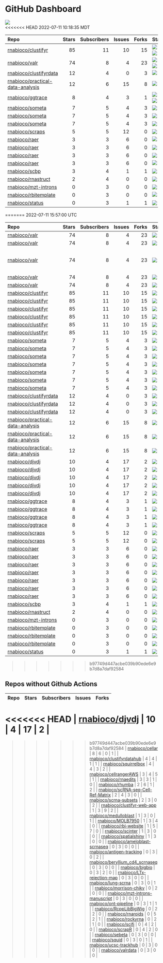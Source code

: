 GitHub Dashboard
================

![](https://github.com/rnabioco/status/workflows/Render%20Status/badge.svg)  
<<<<<<< HEAD
2022-07-11 10:18:35 MDT

| Repo                                                                                    | Stars | Subscribers | Issues | Forks | Status                                                                                                                                                                                                                                                                                                                                                                                                                                 | Commit                                                                                                                                                                      |
|:----------------------------------------------------------------------------------------|------:|------------:|-------:|------:|:---------------------------------------------------------------------------------------------------------------------------------------------------------------------------------------------------------------------------------------------------------------------------------------------------------------------------------------------------------------------------------------------------------------------------------------|:----------------------------------------------------------------------------------------------------------------------------------------------------------------------------|
| [rnabioco/clustifyr](https://github.com/rnabioco/clustifyr)                             |    85 |          11 |     10 |    15 | [![](https://github.com/rnabioco/clustifyr/workflows/R-CMD-check-bioc/badge.svg)](https://github.com/rnabioco/clustifyr/actions/runs/2624063050) [![](https://github.com/rnabioco/clustifyr/workflows/pkgdown/badge.svg)](https://github.com/rnabioco/clustifyr/actions/runs/2624063023) [![](https://github.com/rnabioco/clustifyr/workflows/test-coverage/badge.svg)](https://github.com/rnabioco/clustifyr/actions/runs/2624063035) | <a href="https://github.com/rnabioco/clustifyr/commit/dd864c835ccc3f003c00f2756e7ff2f24977bad7" title="delete old Rproj">dd864c</a>                                         |
| [rnabioco/valr](https://github.com/rnabioco/valr)                                       |    74 |           8 |      4 |    23 | [![](https://github.com/rnabioco/valr/workflows/R-CMD-check/badge.svg)](https://github.com/rnabioco/valr/actions/runs/2644588652) [![](https://github.com/rnabioco/valr/workflows/pkgdown/badge.svg)](https://github.com/rnabioco/valr/actions/runs/2644588651) [![](https://github.com/rnabioco/valr/workflows/test-coverage/badge.svg)](https://github.com/rnabioco/valr/actions/runs/2644588653)                                    | <a href="https://github.com/rnabioco/valr/commit/7a654f33fe86644920adc6c14851e8f50bdd77af" title="update url in readme">7a654f</a>                                          |
| [rnabioco/clustifyrdata](https://github.com/rnabioco/clustifyrdata)                     |    12 |           4 |      0 |     3 | [![](https://github.com/rnabioco/clustifyrdata/workflows/R-CMD-check/badge.svg)](https://github.com/rnabioco/clustifyrdata/actions/runs/2601956512) [![](https://github.com/rnabioco/clustifyrdata/workflows/pkgdown/badge.svg)](https://github.com/rnabioco/clustifyrdata/actions/runs/2601956511)                                                                                                                                    | <a href="https://github.com/rnabioco/clustifyrdata/commit/0394d478b61175df0cee4452823cc461697f8c04" title="add tidyverse to suggests for vignette building">0394d4</a>      |
| [rnabioco/practical-data-analysis](https://github.com/rnabioco/practical-data-analysis) |    12 |           6 |     15 |     8 | [![](https://github.com/rnabioco/practical-data-analysis/workflows/R-CMD-check/badge.svg)](https://github.com/rnabioco/practical-data-analysis/actions/runs/2626401706) [![](https://github.com/rnabioco/practical-data-analysis/workflows/pkgdown/badge.svg)](https://github.com/rnabioco/practical-data-analysis/actions/runs/2626401704)                                                                                            | <a href="https://github.com/rnabioco/practical-data-analysis/commit/676e05830a1a65bd5d978f124cc120b2954c527f" title="reformat description">676e05</a>                       |
| [rnabioco/ggtrace](https://github.com/rnabioco/ggtrace)                                 |     8 |           4 |      3 |     1 | [![](https://github.com/rnabioco/ggtrace/workflows/R-CMD-check/badge.svg)](https://github.com/rnabioco/ggtrace/actions/runs/2559285282) [![](https://github.com/rnabioco/ggtrace/workflows/pkgdown/badge.svg)](https://github.com/rnabioco/ggtrace/actions/runs/2559285284) [![](https://github.com/rnabioco/ggtrace/workflows/test-coverage/badge.svg)](https://github.com/rnabioco/ggtrace/actions/runs/2559285285)                  | <a href="https://github.com/rnabioco/ggtrace/commit/10a718453d0f925d9139321b7a992addc04ad4b1" title="Increment version number">10a718</a>                                   |
| [rnabioco/someta](https://github.com/rnabioco/someta)                                   |     7 |           5 |      4 |     3 | [![](https://github.com/rnabioco/someta/workflows/pkgdown/badge.svg)](https://github.com/rnabioco/someta/actions/runs/2573568259)                                                                                                                                                                                                                                                                                                      | <a href="https://github.com/rnabioco/someta/commit/8b6a3a5797b6cdc95da2b29c6f8f3c2bcb4c3e2e" title="062722">8b6a3a</a>                                                      |
| [rnabioco/someta](https://github.com/rnabioco/someta)                                   |     7 |           5 |      4 |     3 | [![](https://github.com/rnabioco/someta/workflows/.github/workflows/check-bioc.yml/badge.svg)](https://github.com/rnabioco/someta/actions/runs/310237196)                                                                                                                                                                                                                                                                              | <a href="https://github.com/rnabioco/someta/commit/a9a03c526d4c3affa42a0fe164f49df78077f1ea" title="keep trying 4">a9a03c</a>                                               |
| [rnabioco/someta](https://github.com/rnabioco/someta)                                   |     7 |           5 |      4 |     3 | [![](https://github.com/rnabioco/someta/workflows/test/badge.svg)](https://github.com/rnabioco/someta/actions/runs/311894650)                                                                                                                                                                                                                                                                                                          | <a href="https://github.com/rnabioco/someta/commit/d5f13ba07b3a51c8381c996b8cf81ba4f0de5cdc" title="Update main.yml">d5f13b</a>                                             |
| [rnabioco/scraps](https://github.com/rnabioco/scraps)                                   |     5 |           5 |     12 |     0 | [![](https://github.com/rnabioco/scraps/workflows/snakemake-run/badge.svg)](https://github.com/rnabioco/scraps/actions/runs/2516340594)                                                                                                                                                                                                                                                                                                | <a href="https://github.com/rnabioco/scraps/commit/97caba7242e36c0f1672c9423f067f44bb890724" title="Merge branch 'master' of https://github.com/rnabioco/scraps">97caba</a> |
| [rnabioco/raer](https://github.com/rnabioco/raer)                                       |     3 |           3 |      6 |     0 | [![](https://github.com/rnabioco/raer/workflows/R-CMD-check/badge.svg)](https://github.com/rnabioco/raer/actions/runs/2587027290) [![](https://github.com/rnabioco/raer/workflows/pkgdown/badge.svg)](https://github.com/rnabioco/raer/actions/runs/2587027289)                                                                                                                                                                        | <a href="https://github.com/rnabioco/raer/commit/168e031c269fa383c16a50f0a2b527f65c4bad09" title="more doc tweaks">168e03</a>                                               |
| [rnabioco/raer](https://github.com/rnabioco/raer)                                       |     3 |           3 |      6 |     0 | [![](https://github.com/rnabioco/raer/workflows/R-CMD-Check/badge.svg)](https://github.com/rnabioco/raer/actions/runs/2333007098)                                                                                                                                                                                                                                                                                                      | <a href="https://github.com/rnabioco/raer/commit/1c1ebadd983859d2b322cedf309a7c313322579a" title="move to the right place">1c1eba</a>                                       |
| [rnabioco/raer](https://github.com/rnabioco/raer)                                       |     3 |           3 |      6 |     0 | [![](https://github.com/rnabioco/raer/workflows/check-rtools/badge.svg)](https://github.com/rnabioco/raer/actions/runs/2024504486)                                                                                                                                                                                                                                                                                                     | <a href="https://github.com/rnabioco/raer/commit/2e22327ba18d5c2761998a20439a47e18a7bee6a" title="simplify makevars">2e2232</a>                                             |
| [rnabioco/raer](https://github.com/rnabioco/raer)                                       |     3 |           3 |      6 |     0 | [![](https://github.com/rnabioco/raer/workflows/R-CMD-check-bioc/badge.svg)](https://github.com/rnabioco/raer/actions/runs/2270556377) [![](https://github.com/rnabioco/raer/workflows/test-coverage/badge.svg)](https://github.com/rnabioco/raer/actions/runs/2270556385)                                                                                                                                                             | <a href="https://github.com/rnabioco/raer/commit/36a5759c5c37391b743c8f27d4466b5fce71c60f" title="Merge pull request #35 from rnabioco/parallel">36a575</a>                 |
| [rnabioco/scbp](https://github.com/rnabioco/scbp)                                       |     3 |           4 |      1 |     1 | [![](https://github.com/rnabioco/scbp/workflows/R-CMD-check/badge.svg)](https://github.com/rnabioco/scbp/actions/runs/2472179187)                                                                                                                                                                                                                                                                                                      | <a href="https://github.com/rnabioco/scbp/commit/4338ee84bf689dc0c45593967c2e44f4bc471256" title="check for scoreMarkers output">4338ee</a>                                 |
| [rnabioco/rnastruct](https://github.com/rnabioco/rnastruct)                             |     2 |           4 |      0 |     0 | [![](https://github.com/rnabioco/rnastruct/workflows/github-actions/badge.svg)](https://github.com/rnabioco/rnastruct/actions/runs/845483933)                                                                                                                                                                                                                                                                                          | <a href="https://github.com/rnabioco/rnastruct/commit/e673a35b147d227c50ee4bba64de0f8e0dbcc132" title="Rename README.d to README.md">e673a3</a>                             |
| [rnabioco/mzt-introns](https://github.com/rnabioco/mzt-introns)                         |     0 |           3 |      0 |     0 | [![](https://github.com/rnabioco/mzt-introns/workflows/github-actions/badge.svg)](https://github.com/rnabioco/mzt-introns/actions/runs/2639078069)                                                                                                                                                                                                                                                                                     | <a href="https://github.com/rnabioco/mzt-introns/commit/35a7c4734e3c4ccc8a3d872f8eb7d57348143848" title="drop species">35a7c4</a>                                           |
| [rnabioco/rbitemplate](https://github.com/rnabioco/rbitemplate)                         |     0 |           3 |      0 |     0 | [![](https://github.com/rnabioco/rbitemplate/workflows/R-CMD-check/badge.svg)](https://github.com/rnabioco/rbitemplate/actions/runs/2625129614) [![](https://github.com/rnabioco/rbitemplate/workflows/pkgdown/badge.svg)](https://github.com/rnabioco/rbitemplate/actions/runs/2625129600)                                                                                                                                            | <a href="https://github.com/rnabioco/rbitemplate/commit/e433e89d4916e01425efc228c6db37b688dfe0fa" title="update readme">e433e8</a>                                          |
| [rnabioco/status](https://github.com/rnabioco/status)                                   |     0 |           3 |      1 |     1 | [![](https://github.com/rnabioco/status/workflows/Render%20Status/badge.svg)](https://github.com/rnabioco/status/actions/runs/2650807684)                                                                                                                                                                                                                                                                                              | <a href="https://github.com/rnabioco/status/commit/8c0570e1f25f53d09fe8c921e15a61f1f66b9086" title="update ubuntu version">8c0570</a>                                       |
=======
2022-07-11 15:57:00 UTC

| Repo                                                                                    | Stars | Subscribers | Issues | Forks | Status                                                                                                                                                                             | Commit                                                                                                                                                                                                                                                             |
|:----------------------------------------------------------------------------------------|------:|------------:|-------:|------:|:-----------------------------------------------------------------------------------------------------------------------------------------------------------------------------------|:-------------------------------------------------------------------------------------------------------------------------------------------------------------------------------------------------------------------------------------------------------------------|
| [rnabioco/valr](https://github.com/rnabioco/valr)                                       |    74 |           8 |      4 |    23 | [![](https://github.com/rnabioco/valr/workflows/R-CMD-check/badge.svg)](https://github.com/rnabioco/valr/actions/runs/2644588652)                                                  | <a href="https://github.com/rnabioco/valr/commit/7a654f33fe86644920adc6c14851e8f50bdd77af" title="update url in readme">7a654f</a>                                                                                                                                 |
| [rnabioco/valr](https://github.com/rnabioco/valr)                                       |    74 |           8 |      4 |    23 | [![](https://github.com/rnabioco/valr/workflows/pkgdown/badge.svg)](https://github.com/rnabioco/valr/actions/runs/2644588651)                                                      | <a href="https://github.com/rnabioco/valr/commit/7a654f33fe86644920adc6c14851e8f50bdd77af" title="update url in readme">7a654f</a>                                                                                                                                 |
| [rnabioco/valr](https://github.com/rnabioco/valr)                                       |    74 |           8 |      4 |    23 | [![](https://github.com/rnabioco/valr/workflows/Commands/badge.svg)](https://github.com/rnabioco/valr/actions/runs/2605675201)                                                     | \<a href=“<https://github.com/rnabioco/valr/commit/0be99f1d07aca2f4bd5919115360b6a1387647a6>” title=“Corrected user feedback for stop() in bed_random. Now it correctly indicates that the issue is”length” being larger than some chrom.sizes. (#386)“>0be99f</a> |
| [rnabioco/valr](https://github.com/rnabioco/valr)                                       |    74 |           8 |      4 |    23 | [![](https://github.com/rnabioco/valr/workflows/test-coverage/badge.svg)](https://github.com/rnabioco/valr/actions/runs/2644588653)                                                | <a href="https://github.com/rnabioco/valr/commit/7a654f33fe86644920adc6c14851e8f50bdd77af" title="update url in readme">7a654f</a>                                                                                                                                 |
| [rnabioco/valr](https://github.com/rnabioco/valr)                                       |    74 |           8 |      4 |    23 | [![](https://github.com/rnabioco/valr/workflows/pages-build-deployment/badge.svg)](https://github.com/rnabioco/valr/actions/runs/2644626581)                                       | <a href="https://github.com/rnabioco/valr/commit/d8f9a7824c9f947ffa342c6ab602945564b462f4" title="Deploying to gh-pages from @ rnabioco/valr@7a654f33fe86644920adc6c14851e8f50bdd77af 🚀">d8f9a7</a>                                                                |
| [rnabioco/clustifyr](https://github.com/rnabioco/clustifyr)                             |    85 |          11 |     10 |    15 | [![](https://github.com/rnabioco/clustifyr/workflows/R-CMD-check/badge.svg)](https://github.com/rnabioco/clustifyr/actions/runs/64597387)                                          | <a href="https://github.com/rnabioco/clustifyr/commit/fde17917d935de5dd203df212e2cea49f18bf3d3" title="Install dev Rccp for tests">fde179</a>                                                                                                                      |
| [rnabioco/clustifyr](https://github.com/rnabioco/clustifyr)                             |    85 |          11 |     10 |    15 | [![](https://github.com/rnabioco/clustifyr/workflows/R-CMD-check-bioc/badge.svg)](https://github.com/rnabioco/clustifyr/actions/runs/2624063050)                                   | <a href="https://github.com/rnabioco/clustifyr/commit/dd864c835ccc3f003c00f2756e7ff2f24977bad7" title="delete old Rproj">dd864c</a>                                                                                                                                |
| [rnabioco/clustifyr](https://github.com/rnabioco/clustifyr)                             |    85 |          11 |     10 |    15 | [![](https://github.com/rnabioco/clustifyr/workflows/pkgdown/badge.svg)](https://github.com/rnabioco/clustifyr/actions/runs/2624063023)                                            | <a href="https://github.com/rnabioco/clustifyr/commit/dd864c835ccc3f003c00f2756e7ff2f24977bad7" title="delete old Rproj">dd864c</a>                                                                                                                                |
| [rnabioco/clustifyr](https://github.com/rnabioco/clustifyr)                             |    85 |          11 |     10 |    15 | [![](https://github.com/rnabioco/clustifyr/workflows/Commands/badge.svg)](https://github.com/rnabioco/clustifyr/actions/runs/2543484849)                                           | <a href="https://github.com/rnabioco/clustifyr/commit/77fb5dc68cb6d2ee387b81ce8395233bca058354" title="fix hardcoded typo">77fb5d</a>                                                                                                                              |
| [rnabioco/clustifyr](https://github.com/rnabioco/clustifyr)                             |    85 |          11 |     10 |    15 | [![](https://github.com/rnabioco/clustifyr/workflows/test-coverage/badge.svg)](https://github.com/rnabioco/clustifyr/actions/runs/2624063035)                                      | <a href="https://github.com/rnabioco/clustifyr/commit/dd864c835ccc3f003c00f2756e7ff2f24977bad7" title="delete old Rproj">dd864c</a>                                                                                                                                |
| [rnabioco/clustifyr](https://github.com/rnabioco/clustifyr)                             |    85 |          11 |     10 |    15 | [![](https://github.com/rnabioco/clustifyr/workflows/pages-build-deployment/badge.svg)](https://github.com/rnabioco/clustifyr/actions/runs/2624087476)                             | <a href="https://github.com/rnabioco/clustifyr/commit/77fb04aeeaeef95c407c51f25ba73cee9cf17d51" title="Deploying to gh-pages from @ rnabioco/clustifyr@dd864c835ccc3f003c00f2756e7ff2f24977bad7 🚀">77fb04</a>                                                      |
| [rnabioco/someta](https://github.com/rnabioco/someta)                                   |     7 |           5 |      4 |     3 | [![](https://github.com/rnabioco/someta/workflows/pkgdown/badge.svg)](https://github.com/rnabioco/someta/actions/runs/2573568259)                                                  | <a href="https://github.com/rnabioco/someta/commit/8b6a3a5797b6cdc95da2b29c6f8f3c2bcb4c3e2e" title="062722">8b6a3a</a>                                                                                                                                             |
| [rnabioco/someta](https://github.com/rnabioco/someta)                                   |     7 |           5 |      4 |     3 | [![](https://github.com/rnabioco/someta/workflows/test-coverage/badge.svg)](https://github.com/rnabioco/someta/actions/runs/310258486)                                             | <a href="https://github.com/rnabioco/someta/commit/62ccfeb51f1e05dd728c9fed8e15d507f36c3058" title="keep trying 5">62ccfe</a>                                                                                                                                      |
| [rnabioco/someta](https://github.com/rnabioco/someta)                                   |     7 |           5 |      4 |     3 | [![](https://github.com/rnabioco/someta/workflows/R-CMD-check/badge.svg)](https://github.com/rnabioco/someta/actions/runs/310237240)                                               | <a href="https://github.com/rnabioco/someta/commit/a9a03c526d4c3affa42a0fe164f49df78077f1ea" title="keep trying 4">a9a03c</a>                                                                                                                                      |
| [rnabioco/someta](https://github.com/rnabioco/someta)                                   |     7 |           5 |      4 |     3 | [![](https://github.com/rnabioco/someta/workflows/.github/workflows/check-bioc.yml/badge.svg)](https://github.com/rnabioco/someta/actions/runs/310237196)                          | <a href="https://github.com/rnabioco/someta/commit/a9a03c526d4c3affa42a0fe164f49df78077f1ea" title="keep trying 4">a9a03c</a>                                                                                                                                      |
| [rnabioco/someta](https://github.com/rnabioco/someta)                                   |     7 |           5 |      4 |     3 | [![](https://github.com/rnabioco/someta/workflows/R-CMD-check/badge.svg)](https://github.com/rnabioco/someta/actions/runs/310491939)                                               | <a href="https://github.com/rnabioco/someta/commit/fc6e5b8eb37f09606f2a02de8ef61a975a5e65ec" title="Merge branch 'build_v' of https://github.com/rnabioco/scmetadata into build_v">fc6e5b</a>                                                                      |
| [rnabioco/someta](https://github.com/rnabioco/someta)                                   |     7 |           5 |      4 |     3 | [![](https://github.com/rnabioco/someta/workflows/test/badge.svg)](https://github.com/rnabioco/someta/actions/runs/311894650)                                                      | <a href="https://github.com/rnabioco/someta/commit/d5f13ba07b3a51c8381c996b8cf81ba4f0de5cdc" title="Update main.yml">d5f13b</a>                                                                                                                                    |
| [rnabioco/someta](https://github.com/rnabioco/someta)                                   |     7 |           5 |      4 |     3 | [![](https://github.com/rnabioco/someta/workflows/pages-build-deployment/badge.svg)](https://github.com/rnabioco/someta/actions/runs/1874327328)                                   | <a href="https://github.com/rnabioco/someta/commit/4633ec53454417c66f53b36b124453b800b85420" title="Deploying to gh-pages from @ rnabioco/someta@7b45d7c0c5045207eba4e1e183dc61ce48c83b14 🚀">4633ec</a>                                                            |
| [rnabioco/clustifyrdata](https://github.com/rnabioco/clustifyrdata)                     |    12 |           4 |      0 |     3 | [![](https://github.com/rnabioco/clustifyrdata/workflows/R-CMD-check/badge.svg)](https://github.com/rnabioco/clustifyrdata/actions/runs/2601956512)                                | <a href="https://github.com/rnabioco/clustifyrdata/commit/0394d478b61175df0cee4452823cc461697f8c04" title="add tidyverse to suggests for vignette building">0394d4</a>                                                                                             |
| [rnabioco/clustifyrdata](https://github.com/rnabioco/clustifyrdata)                     |    12 |           4 |      0 |     3 | [![](https://github.com/rnabioco/clustifyrdata/workflows/pkgdown/badge.svg)](https://github.com/rnabioco/clustifyrdata/actions/runs/2601956511)                                    | <a href="https://github.com/rnabioco/clustifyrdata/commit/0394d478b61175df0cee4452823cc461697f8c04" title="add tidyverse to suggests for vignette building">0394d4</a>                                                                                             |
| [rnabioco/clustifyrdata](https://github.com/rnabioco/clustifyrdata)                     |    12 |           4 |      0 |     3 | [![](https://github.com/rnabioco/clustifyrdata/workflows/pages-build-deployment/badge.svg)](https://github.com/rnabioco/clustifyrdata/actions/runs/2601956495)                     | <a href="https://github.com/rnabioco/clustifyrdata/commit/0394d478b61175df0cee4452823cc461697f8c04" title="add tidyverse to suggests for vignette building">0394d4</a>                                                                                             |
| [rnabioco/practical-data-analysis](https://github.com/rnabioco/practical-data-analysis) |    12 |           6 |     15 |     8 | [![](https://github.com/rnabioco/practical-data-analysis/workflows/R-CMD-check/badge.svg)](https://github.com/rnabioco/practical-data-analysis/actions/runs/2626401706)            | <a href="https://github.com/rnabioco/practical-data-analysis/commit/676e05830a1a65bd5d978f124cc120b2954c527f" title="reformat description">676e05</a>                                                                                                              |
| [rnabioco/practical-data-analysis](https://github.com/rnabioco/practical-data-analysis) |    12 |           6 |     15 |     8 | [![](https://github.com/rnabioco/practical-data-analysis/workflows/pkgdown/badge.svg)](https://github.com/rnabioco/practical-data-analysis/actions/runs/2626401704)                | <a href="https://github.com/rnabioco/practical-data-analysis/commit/676e05830a1a65bd5d978f124cc120b2954c527f" title="reformat description">676e05</a>                                                                                                              |
| [rnabioco/practical-data-analysis](https://github.com/rnabioco/practical-data-analysis) |    12 |           6 |     15 |     8 | [![](https://github.com/rnabioco/practical-data-analysis/workflows/pages-build-deployment/badge.svg)](https://github.com/rnabioco/practical-data-analysis/actions/runs/2625169135) | <a href="https://github.com/rnabioco/practical-data-analysis/commit/3745691fb569fa8f3da762a9f21017c9ba074508" title="Deploying to gh-pages from @ rnabioco/practical-data-analysis@24de5c801f64fab373f1b275de3740dcce25a0b5 🚀">374569</a>                          |
| [rnabioco/djvdj](https://github.com/rnabioco/djvdj)                                     |    10 |           4 |     17 |     2 | [![](https://github.com/rnabioco/djvdj/workflows/R-CMD-check/badge.svg)](https://github.com/rnabioco/djvdj/actions/runs/2486321959)                                                | <a href="https://github.com/rnabioco/djvdj/commit/5c8efec98fc7c437c3eb3ccc18bcd4a314f04f25" title="plot_similarity small argument update">5c8efe</a>                                                                                                               |
| [rnabioco/djvdj](https://github.com/rnabioco/djvdj)                                     |    10 |           4 |     17 |     2 | [![](https://github.com/rnabioco/djvdj/workflows/R-CMD-check-bioc/badge.svg)](https://github.com/rnabioco/djvdj/actions/runs/2486321962)                                           | <a href="https://github.com/rnabioco/djvdj/commit/5c8efec98fc7c437c3eb3ccc18bcd4a314f04f25" title="plot_similarity small argument update">5c8efe</a>                                                                                                               |
| [rnabioco/djvdj](https://github.com/rnabioco/djvdj)                                     |    10 |           4 |     17 |     2 | [![](https://github.com/rnabioco/djvdj/workflows/pkgdown/badge.svg)](https://github.com/rnabioco/djvdj/actions/runs/2486321965)                                                    | <a href="https://github.com/rnabioco/djvdj/commit/5c8efec98fc7c437c3eb3ccc18bcd4a314f04f25" title="plot_similarity small argument update">5c8efe</a>                                                                                                               |
| [rnabioco/djvdj](https://github.com/rnabioco/djvdj)                                     |    10 |           4 |     17 |     2 | [![](https://github.com/rnabioco/djvdj/workflows/test-coverage/badge.svg)](https://github.com/rnabioco/djvdj/actions/runs/2486321960)                                              | <a href="https://github.com/rnabioco/djvdj/commit/5c8efec98fc7c437c3eb3ccc18bcd4a314f04f25" title="plot_similarity small argument update">5c8efe</a>                                                                                                               |
| [rnabioco/djvdj](https://github.com/rnabioco/djvdj)                                     |    10 |           4 |     17 |     2 | [![](https://github.com/rnabioco/djvdj/workflows/pages-build-deployment/badge.svg)](https://github.com/rnabioco/djvdj/actions/runs/2397706087)                                     | <a href="https://github.com/rnabioco/djvdj/commit/c39bba4711586260de7fa24a905b3695312df00f" title="Deploying to gh-pages from @ rnabioco/djvdj@3ad5451e359a3f6e446a8775defb8bb8879310be 🚀">c39bba</a>                                                              |
| [rnabioco/ggtrace](https://github.com/rnabioco/ggtrace)                                 |     8 |           4 |      3 |     1 | [![](https://github.com/rnabioco/ggtrace/workflows/R-CMD-check/badge.svg)](https://github.com/rnabioco/ggtrace/actions/runs/2559285282)                                            | <a href="https://github.com/rnabioco/ggtrace/commit/10a718453d0f925d9139321b7a992addc04ad4b1" title="Increment version number">10a718</a>                                                                                                                          |
| [rnabioco/ggtrace](https://github.com/rnabioco/ggtrace)                                 |     8 |           4 |      3 |     1 | [![](https://github.com/rnabioco/ggtrace/workflows/pkgdown/badge.svg)](https://github.com/rnabioco/ggtrace/actions/runs/2559285284)                                                | <a href="https://github.com/rnabioco/ggtrace/commit/10a718453d0f925d9139321b7a992addc04ad4b1" title="Increment version number">10a718</a>                                                                                                                          |
| [rnabioco/ggtrace](https://github.com/rnabioco/ggtrace)                                 |     8 |           4 |      3 |     1 | [![](https://github.com/rnabioco/ggtrace/workflows/test-coverage/badge.svg)](https://github.com/rnabioco/ggtrace/actions/runs/2559285285)                                          | <a href="https://github.com/rnabioco/ggtrace/commit/10a718453d0f925d9139321b7a992addc04ad4b1" title="Increment version number">10a718</a>                                                                                                                          |
| [rnabioco/ggtrace](https://github.com/rnabioco/ggtrace)                                 |     8 |           4 |      3 |     1 | [![](https://github.com/rnabioco/ggtrace/workflows/pages-build-deployment/badge.svg)](https://github.com/rnabioco/ggtrace/actions/runs/2559294047)                                 | <a href="https://github.com/rnabioco/ggtrace/commit/3deaa0753feb3fd539f41700001432ed97a53525" title="Deploying to gh-pages from @ rnabioco/ggtrace@10a718453d0f925d9139321b7a992addc04ad4b1 🚀">3deaa0</a>                                                          |
| [rnabioco/scraps](https://github.com/rnabioco/scraps)                                   |     5 |           5 |     12 |     0 | [![](https://github.com/rnabioco/scraps/workflows/snakemake-run/badge.svg)](https://github.com/rnabioco/scraps/actions/runs/2516340594)                                            | <a href="https://github.com/rnabioco/scraps/commit/97caba7242e36c0f1672c9423f067f44bb890724" title="Merge branch 'master' of https://github.com/rnabioco/scraps">97caba</a>                                                                                        |
| [rnabioco/scraps](https://github.com/rnabioco/scraps)                                   |     5 |           5 |     12 |     0 | [![](https://github.com/rnabioco/scraps/workflows/pages-build-deployment/badge.svg)](https://github.com/rnabioco/scraps/actions/runs/2516340558)                                   | <a href="https://github.com/rnabioco/scraps/commit/97caba7242e36c0f1672c9423f067f44bb890724" title="Merge branch 'master' of https://github.com/rnabioco/scraps">97caba</a>                                                                                        |
| [rnabioco/raer](https://github.com/rnabioco/raer)                                       |     3 |           3 |      6 |     0 | [![](https://github.com/rnabioco/raer/workflows/R-CMD-Check/badge.svg)](https://github.com/rnabioco/raer/actions/runs/2333007098)                                                  | <a href="https://github.com/rnabioco/raer/commit/1c1ebadd983859d2b322cedf309a7c313322579a" title="move to the right place">1c1eba</a>                                                                                                                              |
| [rnabioco/raer](https://github.com/rnabioco/raer)                                       |     3 |           3 |      6 |     0 | [![](https://github.com/rnabioco/raer/workflows/R-CMD-check/badge.svg)](https://github.com/rnabioco/raer/actions/runs/2587027290)                                                  | <a href="https://github.com/rnabioco/raer/commit/168e031c269fa383c16a50f0a2b527f65c4bad09" title="more doc tweaks">168e03</a>                                                                                                                                      |
| [rnabioco/raer](https://github.com/rnabioco/raer)                                       |     3 |           3 |      6 |     0 | [![](https://github.com/rnabioco/raer/workflows/R-CMD-check-bioc/badge.svg)](https://github.com/rnabioco/raer/actions/runs/2270556377)                                             | <a href="https://github.com/rnabioco/raer/commit/36a5759c5c37391b743c8f27d4466b5fce71c60f" title="Merge pull request #35 from rnabioco/parallel">36a575</a>                                                                                                        |
| [rnabioco/raer](https://github.com/rnabioco/raer)                                       |     3 |           3 |      6 |     0 | [![](https://github.com/rnabioco/raer/workflows/check-rtools/badge.svg)](https://github.com/rnabioco/raer/actions/runs/2024504486)                                                 | <a href="https://github.com/rnabioco/raer/commit/2e22327ba18d5c2761998a20439a47e18a7bee6a" title="simplify makevars">2e2232</a>                                                                                                                                    |
| [rnabioco/raer](https://github.com/rnabioco/raer)                                       |     3 |           3 |      6 |     0 | [![](https://github.com/rnabioco/raer/workflows/pkgdown/badge.svg)](https://github.com/rnabioco/raer/actions/runs/2587027289)                                                      | <a href="https://github.com/rnabioco/raer/commit/168e031c269fa383c16a50f0a2b527f65c4bad09" title="more doc tweaks">168e03</a>                                                                                                                                      |
| [rnabioco/raer](https://github.com/rnabioco/raer)                                       |     3 |           3 |      6 |     0 | [![](https://github.com/rnabioco/raer/workflows/test-coverage/badge.svg)](https://github.com/rnabioco/raer/actions/runs/2270556385)                                                | <a href="https://github.com/rnabioco/raer/commit/36a5759c5c37391b743c8f27d4466b5fce71c60f" title="Merge pull request #35 from rnabioco/parallel">36a575</a>                                                                                                        |
| [rnabioco/raer](https://github.com/rnabioco/raer)                                       |     3 |           3 |      6 |     0 | [![](https://github.com/rnabioco/raer/workflows/pages-build-deployment/badge.svg)](https://github.com/rnabioco/raer/actions/runs/2587052494)                                       | <a href="https://github.com/rnabioco/raer/commit/1dff34ef0c49177184d8d2c128d3dae1427bef3e" title="Deploying to gh-pages from @ rnabioco/raer@168e031c269fa383c16a50f0a2b527f65c4bad09 🚀">1dff34</a>                                                                |
| [rnabioco/scbp](https://github.com/rnabioco/scbp)                                       |     3 |           4 |      1 |     1 | [![](https://github.com/rnabioco/scbp/workflows/R-CMD-check/badge.svg)](https://github.com/rnabioco/scbp/actions/runs/2472179187)                                                  | <a href="https://github.com/rnabioco/scbp/commit/4338ee84bf689dc0c45593967c2e44f4bc471256" title="check for scoreMarkers output">4338ee</a>                                                                                                                        |
| [rnabioco/rnastruct](https://github.com/rnabioco/rnastruct)                             |     2 |           4 |      0 |     0 | [![](https://github.com/rnabioco/rnastruct/workflows/github-actions/badge.svg)](https://github.com/rnabioco/rnastruct/actions/runs/845483933)                                      | <a href="https://github.com/rnabioco/rnastruct/commit/e673a35b147d227c50ee4bba64de0f8e0dbcc132" title="Rename README.d to README.md">e673a3</a>                                                                                                                    |
| [rnabioco/mzt-introns](https://github.com/rnabioco/mzt-introns)                         |     0 |           3 |      0 |     0 | [![](https://github.com/rnabioco/mzt-introns/workflows/github-actions/badge.svg)](https://github.com/rnabioco/mzt-introns/actions/runs/2639078069)                                 | <a href="https://github.com/rnabioco/mzt-introns/commit/35a7c4734e3c4ccc8a3d872f8eb7d57348143848" title="drop species">35a7c4</a>                                                                                                                                  |
| [rnabioco/rbitemplate](https://github.com/rnabioco/rbitemplate)                         |     0 |           3 |      0 |     0 | [![](https://github.com/rnabioco/rbitemplate/workflows/R-CMD-check/badge.svg)](https://github.com/rnabioco/rbitemplate/actions/runs/2625129614)                                    | <a href="https://github.com/rnabioco/rbitemplate/commit/e433e89d4916e01425efc228c6db37b688dfe0fa" title="update readme">e433e8</a>                                                                                                                                 |
| [rnabioco/rbitemplate](https://github.com/rnabioco/rbitemplate)                         |     0 |           3 |      0 |     0 | [![](https://github.com/rnabioco/rbitemplate/workflows/pkgdown/badge.svg)](https://github.com/rnabioco/rbitemplate/actions/runs/2625129600)                                        | <a href="https://github.com/rnabioco/rbitemplate/commit/e433e89d4916e01425efc228c6db37b688dfe0fa" title="update readme">e433e8</a>                                                                                                                                 |
| [rnabioco/rbitemplate](https://github.com/rnabioco/rbitemplate)                         |     0 |           3 |      0 |     0 | [![](https://github.com/rnabioco/rbitemplate/workflows/pages-build-deployment/badge.svg)](https://github.com/rnabioco/rbitemplate/actions/runs/2625145547)                         | <a href="https://github.com/rnabioco/rbitemplate/commit/1a8288e045c64d6f6c7d80d61d85592493d2031d" title="Deploying to gh-pages from @ rnabioco/rbitemplate@e433e89d4916e01425efc228c6db37b688dfe0fa 🚀">1a8288</a>                                                  |
| [rnabioco/status](https://github.com/rnabioco/status)                                   |     0 |           3 |      1 |     1 | [![](https://github.com/rnabioco/status/workflows/Render%20Status/badge.svg)](https://github.com/rnabioco/status/actions/runs/2650807684)                                          | <a href="https://github.com/rnabioco/status/commit/8c0570e1f25f53d09fe8c921e15a61f1f66b9086" title="update ubuntu version">8c0570</a>                                                                                                                              |
>>>>>>> b97749d447acbe039b90ede6e9b7d8a7daf92584

## Repos without Github Actions

| Repo                                                                                        | Stars | Subscribers | Issues | Forks |
|:--------------------------------------------------------------------------------------------|------:|------------:|-------:|------:|
<<<<<<< HEAD
| [rnabioco/djvdj](https://github.com/rnabioco/djvdj)                                         |    10 |           4 |     17 |     2 |
=======
>>>>>>> b97749d447acbe039b90ede6e9b7d8a7daf92584
| [rnabioco/cellar](https://github.com/rnabioco/cellar)                                       |     8 |           6 |      0 |     1 |
| [rnabioco/clustifyrdatahub](https://github.com/rnabioco/clustifyrdatahub)                   |     4 |           4 |      1 |     1 |
| [rnabioco/squirrelbox](https://github.com/rnabioco/squirrelbox)                             |     4 |           4 |      3 |     2 |
| [rnabioco/cellrangerAWS](https://github.com/rnabioco/cellrangerAWS)                         |     3 |           4 |      5 |     1 |
| [rnabioco/rnaedits](https://github.com/rnabioco/rnaedits)                                   |     3 |           3 |      1 |     0 |
| [rnabioco/rhumba](https://github.com/rnabioco/rhumba)                                       |     2 |           6 |      1 |     2 |
| [rnabioco/scRNA-seq-Cell-Ref-Matrix](https://github.com/rnabioco/scRNA-seq-Cell-Ref-Matrix) |     2 |           4 |      3 |     0 |
| [rnabioco/scrna-subsets](https://github.com/rnabioco/scrna-subsets)                         |     2 |           3 |      0 |     2 |
| [rnabioco/clustifyr-web-app](https://github.com/rnabioco/clustifyr-web-app)                 |     1 |           3 |      9 |     2 |
| [rnabioco/medulloblast](https://github.com/rnabioco/medulloblast)                           |     1 |           3 |      0 |     1 |
| [rnabioco/MOLB7950](https://github.com/rnabioco/MOLB7950)                                   |     1 |           3 |      4 |     0 |
| [rnabioco/rbi-website](https://github.com/rnabioco/rbi-website)                             |     1 |           5 |      7 |     0 |
| [rnabioco/scinter](https://github.com/rnabioco/scinter)                                     |     1 |           3 |      0 |     0 |
| [rnabioco/spatialshiny](https://github.com/rnabioco/spatialshiny)                           |     1 |           3 |      0 |     0 |
| [rnabioco/ameloblast-scrnaseq](https://github.com/rnabioco/ameloblast-scrnaseq)             |     0 |           3 |      0 |     0 |
| [rnabioco/antigen-tracking](https://github.com/rnabioco/antigen-tracking)                   |     0 |           3 |      0 |     2 |
| [rnabioco/beryllium_cd4_scrnaseq](https://github.com/rnabioco/beryllium_cd4_scrnaseq)       |     0 |           3 |      0 |     0 |
| [rnabioco/bigbio](https://github.com/rnabioco/bigbio)                                       |     0 |           3 |      2 |     0 |
| [rnabioco/LTx-rejection-map](https://github.com/rnabioco/LTx-rejection-map)                 |     0 |           3 |      0 |     0 |
| [rnabioco/lung-scrna](https://github.com/rnabioco/lung-scrna)                               |     0 |           3 |      0 |     1 |
| [rnabioco/morrison-chikv](https://github.com/rnabioco/morrison-chikv)                       |     0 |           2 |      0 |     0 |
| [rnabioco/mzt-introns-manuscript](https://github.com/rnabioco/mzt-introns-manuscript)       |     0 |           3 |      0 |     0 |
| [rnabioco/ont-pipeline](https://github.com/rnabioco/ont-pipeline)                           |     0 |           3 |      1 |     1 |
| [rnabioco/RcppLibBigWig](https://github.com/rnabioco/RcppLibBigWig)                         |     0 |           2 |      2 |     0 |
| [rnabioco/rnaroids](https://github.com/rnabioco/rnaroids)                                   |     0 |           5 |      2 |     1 |
| [rnabioco/rockyrna](https://github.com/rnabioco/rockyrna)                                   |     0 |           2 |      1 |     0 |
| [rnabioco/scifi](https://github.com/rnabioco/scifi)                                         |     0 |           4 |      2 |     0 |
| [rnabioco/scrapR](https://github.com/rnabioco/scrapR)                                       |     0 |           4 |      2 |     0 |
| [rnabioco/sebeta](https://github.com/rnabioco/sebeta)                                       |     0 |           3 |      0 |     0 |
| [rnabioco/squid](https://github.com/rnabioco/squid)                                         |     0 |           3 |      0 |     1 |
| [rnabioco/ucsc-trackhub](https://github.com/rnabioco/ucsc-trackhub)                         |     0 |           3 |      0 |     0 |
| [rnabioco/valrdata](https://github.com/rnabioco/valrdata)                                   |     0 |           3 |      0 |     0 |
